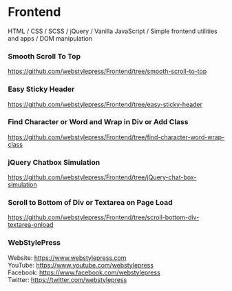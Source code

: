 # Frontend
HTML / CSS / SCSS / jQuery / Vanilla JavaScript / Simple frontend utilities and apps / DOM manipulation


### Smooth Scroll To Top

https://github.com/webstylepress/Frontend/tree/smooth-scroll-to-top

### Easy Sticky Header

https://github.com/webstylepress/Frontend/tree/easy-sticky-header

### Find Character or Word and Wrap in Div or Add Class

https://github.com/webstylepress/Frontend/tree/find-character-word-wrap-class

### jQuery Chatbox Simulation

https://github.com/webstylepress/Frontend/tree/jQuery-chat-box-simulation

### Scroll to Bottom of Div or Textarea on Page Load

https://github.com/webstylepress/Frontend/tree/scroll-bottom-div-textarea-onload

### WebStylePress

Website: https://www.webstylepress.com<br />
YouTube: https://www.youtube.com/webstylepress<br />
Facebook: https://www.facebook.com/webstylepress<br />
Twitter: https://twitter.com/webstylepress
